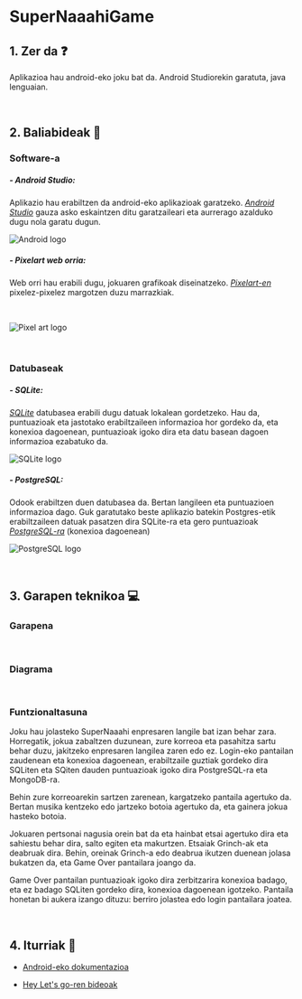 # SuperNaaahiGame

## 1. Zer da ❓

Aplikazioa hau android-eko joku bat da. Android Studiorekin garatuta, java lenguaian.

<br/>

## 2. Baliabideak 📝

### Software-a 

##### - Android Studio: 
Aplikazio hau erabiltzen da android-eko aplikazioak garatzeko. *[Android Studio](https://www.sqlite.org/index.html)* gauza asko eskaintzen ditu garatzaileari eta aurrerago azalduko dugu nola garatu dugun.

![Android logo](https://mir-s3-cdn-cf.behance.net/project_modules/disp/a9326d72465217.5be8ae1c0a8a7.png)

##### - Pixelart web orria: 
Web orri hau erabili dugu, jokuaren grafikoak diseinatzeko. *[Pixelart-en](https://www.pixilart.com/)* pixelez-pixelez margotzen duzu marrazkiak.

<br/>

![Pixel art logo](https://www.pixilart.com/images/public/logo_pixilart_simple_black.png?Ver=1.1)

<br/>

### Datubaseak
##### - SQLite: 
*[SQLite](https://www.sqlite.org/index.html)* datubasea erabili dugu datuak lokalean gordetzeko. Hau da, puntuazioak eta jastotako erabiltzaileen informazioa hor gordeko da, eta konexioa dagoenean, puntuazioak igoko dira eta datu basean dagoen informazioa ezabatuko da.

![SQLite logo](https://user-images.githubusercontent.com/75113982/151691713-92c56147-1c92-47f5-9540-f6220007296b.png)

##### - PostgreSQL: 
Odook erabiltzen duen datubasea da. Bertan langileen eta puntuazioen informazioa dago. Guk garatutako beste aplikazio batekin Postgres-etik erabiltzaileen datuak pasatzen dira SQLite-ra eta gero puntuazioak *[PostgreSQL-ra](https://www.postgresql.org/)* (konexioa dagoenean)

![PostgreSQL logo](https://user-images.githubusercontent.com/75113982/151692026-094271f1-ff91-49c6-a708-dbeeb58b9a14.png)

<br/>

## 3. Garapen teknikoa 💻
### Garapena

<br/>

### Diagrama

<br/>

### Funtzionaltasuna
Joku hau jolasteko SuperNaaahi enpresaren langile bat izan behar zara. Horregatik, jokua zabaltzen duzunean, zure korreoa eta pasahitza sartu behar duzu, jakitzeko enpresaren langilea zaren edo ez. Login-eko pantailan zaudenean eta konexioa dagoenean, erabiltzaile guztiak gordeko dira SQLiten eta SQiten dauden puntuazioak igoko dira PostgreSQL-ra eta MongoDB-ra.

Behin zure korreoarekin sartzen zarenean, kargatzeko pantaila agertuko da. Bertan musika kentzeko edo jartzeko botoia agertuko da, eta gainera jokua hasteko botoia.

Jokuaren pertsonai nagusia orein bat da eta hainbat etsai agertuko dira eta sahiestu behar dira, salto egiten eta makurtzen. Etsaiak Grinch-ak eta deabruak dira. Behin, oreinak Grinch-a edo deabrua ikutzen duenean jolasa bukatzen da, eta Game Over pantailara joango da.

Game Over pantailan puntuazioak igoko dira zerbitzarira konexioa badago, eta ez badago SQLiten gordeko dira, konexioa dagoenean igotzeko. Pantaila honetan bi aukera izango dituzu: berriro jolastea edo login pantailara joatea.

<br/>

## 4. Iturriak 📌
- [Android-eko dokumentazioa](https://developer.android.com/docs)

- [Hey Let's go-ren bideoak](https://www.youtube.com/playlist?list=PLsOU6EOcj51e7YesVnTrEtvJDD016p9oS)

